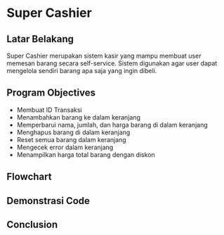 # Super Cashier

## Latar Belakang
Super Cashier merupakan sistem kasir yang mampu membuat user memesan barang secara self-service. Sistem digunakan agar user dapat mengelola sendiri barang apa saja yang ingin dibeli.

## Program Objectives
 - Membuat ID Transaksi
 - Menambahkan barang ke dalam keranjang
 - Memperbarui nama, jumlah, dan harga barang di dalam keranjang
 - Menghapus barang di dalam keranjang
 - Reset semua barang dalam keranjang
 - Mengecek error dalam keranjang
 - Menampilkan harga total barang dengan diskon

## Flowchart




## Demonstrasi Code



## Conclusion
